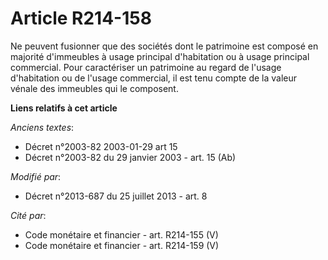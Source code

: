 # Article R214-158

Ne peuvent fusionner que des sociétés dont le patrimoine est composé en majorité d'immeubles à usage principal d'habitation
ou à usage principal commercial. Pour caractériser un patrimoine au regard de l'usage d'habitation ou de l'usage commercial,
il est tenu compte de la valeur vénale des immeubles qui le composent.

**Liens relatifs à cet article**

_Anciens textes_:

  - Décret n°2003-82 2003-01-29 art 15
  - Décret n°2003-82 du 29 janvier 2003 - art. 15 (Ab)

_Modifié par_:

  - Décret n°2013-687 du 25 juillet 2013 - art. 8

_Cité par_:

  - Code monétaire et financier - art. R214-155 (V)
  - Code monétaire et financier - art. R214-159 (V)
